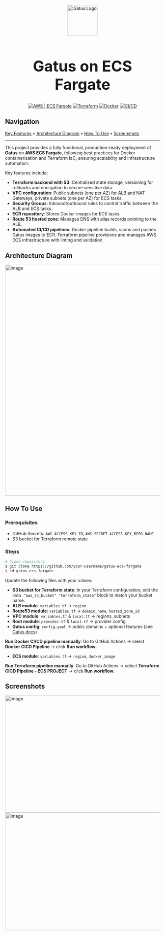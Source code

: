 <div align="center">
  <img width="100" height="100" alt="Gatus Logo" src="https://github.com/user-attachments/assets/bb670d76-1282-4bad-a9e9-4190d9f43410" />
  <h1 style="font-size: 3.5em;"> Gatus on ECS Fargate</h1>

  <p>
    <a href="#"><img src="https://img.shields.io/badge/Cloud-AWS-FF9900?logo=amazon-aws" alt="AWS | ECS Fargate"></a>
    <a href="#"><img src="https://img.shields.io/badge/IaC-Terraform-623CE4?logo=terraform" alt="Terraform"></a>
    <a href="#"><img src="https://img.shields.io/badge/Container-Docker-2496ED?logo=docker" alt="Docker"></a>
    <a href="#"><img src="https://img.shields.io/badge/CI/CD-GitHub_Actions-2088FF?logo=github-actions" alt="CI/CD"></a>
  </p>
</div>

## Navigation
[Key Features](#key-features) • [Architecture Diagram](#architecture-diagram) • [How To Use](#how-to-use) • [Screenshots](#screenshots)

---
This project provides a fully functional, production-ready deployment of **Gatus** on **AWS ECS Fargate**, following best practices for Docker containerisation and Terraform IaC, ensuring scalability and infrastructure automation. 

Key features include:
- **Terraform backend with S3**: Centralised state storage, versioning for rollbacks and encryption to secure sensitive data.
- **VPC configuration**: Public subnets (one per AZ) for ALB and NAT Gateways, private subnets (one per AZ) for ECS tasks.
- **Security Groups**: Inbound/outbound rules to control traffic between the ALB and ECS tasks.
- **ECR repository**: Stores Docker images for ECS tasks.
- **Route 53 hosted zone**: Manages DNS with alias records pointing to the ALB.
- **Automated CI/CD pipelines**: Docker pipeline builds, scans and pushes Gatus images to ECR. Terraform pipeline provisions and manages AWS ECS infrastructure with linting and validation.

## Architecture Diagram
<img width="550" height="750" alt="image" src="https://github.com/user-attachments/assets/3e168beb-0e9d-4e8f-a4b8-1778ad162bd1" />

## How To Use

### Prerequisites
- GitHub Secrets: `AWS_ACCESS_KEY_ID`, `AWS_SECRET_ACCESS_KEY`, `REPO_NAME`  
- S3 bucket for Terraform remote state  


### Steps
```bash
# Clone repository
$ git clone https://github.com/your-username/gatus-ecs-fargate
$ cd gatus-ecs-fargate
```

Update the following files with your values:  
- **S3 bucket for Terraform state**: In your Terraform configuration, edit the `data "aws_s3_bucket" "terraform_state"` block to match your bucket name.  
- **ALB module**: `variables.tf` → `region`  
- **Route53 module**: `variables.tf` → `domain_name`, `hosted_zone_id`  
- **VPC module**: `variables.tf` & `local.tf` → regions, subnets  
- **Root module**: `provider.tf` & `local.tf` → provider config  
- **Gatus config**: `config.yaml` → public domains + optional features (see [Gatus docs](https://gatus.io/))  

**Run Docker CI/CD pipeline manually**: Go to GitHub Actions → select **Docker CICD Pipeline** → click **Run workflow**.  
- **ECS module**: `variables.tf` → `region`, `docker_image`  

**Run Terraform pipeline manually**: Go to GitHub Actions → select **Terraform CICD Pipeline - ECS PROJECT** → click **Run workflow**.  

## Screenshots
<img width="653" height="381" alt="image" src="https://github.com/user-attachments/assets/c700d651-4a2c-469e-9dc3-e08373cbd947" />
<img width="653" height="381" alt="image" src="https://github.com/user-attachments/assets/e3476e4a-34c4-4535-a980-edc120d59402" />
